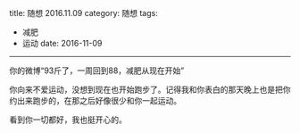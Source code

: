 title: 随想 2016.11.09
category: 随想
tags:
  - 减肥
  - 运动
date: 2016-11-09
---

你的微博“93斤了，一周回到88，减肥从现在开始”

你向来不爱运动，没想到现在也开始跑步了。记得我和你表白的那天晚上也是把你约出来跑步的，在那之后好像很少和你一起运动。

看到你一切都好，我也挺开心的。
 
